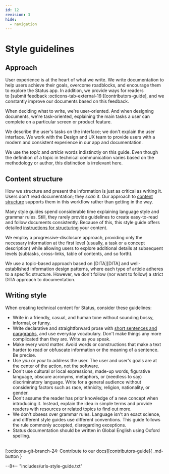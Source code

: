 ```yaml
---
id: 12
revision: 3
hide:
  - navigation
---
```


# Style guidelines

## Approach

User experience is at the heart of what we write. We write documentation to help users achieve their goals, overcome roadblocks, and encourage them to explore the Status app. In addition, we provide ways for readers to [submit feedback :octicons-tab-external-16:][contributors-guide], and we constantly improve our documents based on this feedback.

When deciding what to write, we're user-oriented. And when designing documents, we're task-oriented, explaining the main tasks a user can complete on a particular screen or product feature.

We describe the user's tasks on the interface; we don't explain the user interface. We work with the Design and UX team to provide users with a modern and consistent experience in our app and documentation.

We use the *topic* and *article* words indistinctly on this guide. Even though the definition of a topic in technical communication varies based on the methodology or author, this distinction is irrelevant here.

## Content structure

How we structure and present the information is just as critical as writing it. Users don't read documentation; they *scan* it. Our approach to [content structure](structuring-the-content.md) supports them in this workflow rather than getting in the way.

Many style guides spend considerable time explaining language style and grammar rules. Still, they rarely provide guidelines to create easy-to-read and follow documents consistently. Because of this, this style guide offers detailed [instructions for structuring](./structuring-the-content.md) your content.

We employ a progressive-disclosure approach, providing only the necessary information at the first level (usually, a task or a concept description) while allowing users to explore additional details at subsequent levels (subtasks, cross-links, table of contents, and so forth).

We use a topic-based approach based on [DITA][DITA] and well-established information design patterns, where each type of article adheres to a specific structure. However, we don't follow (nor want to follow) a strict DITA approach to documentation.

## Writing style

When creating technical content for Status, consider these guidelines:

- Write in a friendly, casual, and human tone without sounding bossy, informal, or funny.
- Write declarative and straightforward prose with [short sentences and paragraphs](./structuring-the-content.md#guidelines), and use everyday vocabulary. Don't make things any more complicated than they are. Write as you speak.
- Make every word matter. Avoid words or constructions that make a text harder to read or obfuscate information or the meaning of a sentence. Be precise.
- Use *you* or *your* to address the user. The user and user's goals are at the center of the action, not the software.
- Don't use cultural or local expressions, made-up words, figurative language, obscure acronyms, metaphors, or (needless to say) discriminatory language. Write for a general audience without considering factors such as race, ethnicity, religion, nationality, or gender.
- Don't assume the reader has prior knowledge of a new concept when introducing it. Instead, explain the idea in simple terms and provide readers with resources or related topics to find out more.
- We don't obsess over grammar rules. Language isn't an exact science, and different style guides use different conventions. This guide follows the rule commonly accepted, disregarding exceptions.
- Status documentation should be written in Global English using Oxford spelling.

<br>[:octicons-git-branch-24: Contribute to our docs][contributors-guide]{ .md-button }</br>

--8<-- "includes/urls-style-guide.txt"

